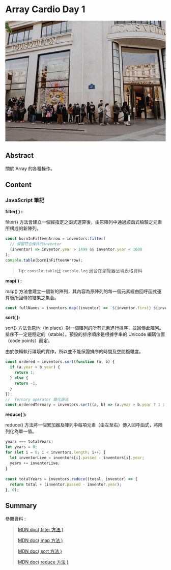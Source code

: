 # Array Cardio Day 1

![image](../assets/image/queue.jpg)

## Abstract

關於 Array 的各種操作。

## Content

### JavaScript 筆記

**filter( ) :**

filter() 方法會建立一個經指定之函式運算後，由原陣列中通過該函式檢驗之元素所構成的新陣列。

```javascript
const bornInFifteenArrow = inventors.filter(
  // 保留符合條件的inventor
  (inventor) => inventor.year > 1499 && inventor.year < 1600
);
console.table(bornInFifteenArrow);
```

> Tip: `console.table`比 `console.log` 適合在瀏覽器呈現表格資料

**map( ) :**

map() 方法會建立一個新的陣列，其內容為原陣列的每一個元素經由回呼函式運算後所回傳的結果之集合。

```javascript
const fullNames = inventors.map((inventor) => `${inventor.first} ${inventor.last}`);
```

**sort( ):**

sort() 方法會原地（in place）對一個陣列的所有元素進行排序，並回傳此陣列。排序不一定是穩定的（stable）。預設的排序順序是根據字串的 Unicode 編碼位置（code points）而定。

由於依賴執行環境的實作，所以並不能保證排序的時間及空間複雜度。

```javascript
const ordered = inventors.sort(function (a, b) {
  if (a.year > b.year) {
    return 1;
  } else {
    return -1;
  }
});
//  Ternary operator 簡化語法
const orderedTernary = inventors.sort((a, b) => (a.year > b.year ? 1 : -1));
```

**reduce( ):**

reduce() 方法將一個累加器及陣列中每項元素（由左至右）傳入回呼函式，將陣列化為單一值。

```javascript
years === totalYears;
let years = 0;
for (let i = 0; i < inventors.length; i++) {
  let inventorLive = inventors[i].passed - inventors[i].year;
  years += inventorLive;
}

const totalYears = inventors.reduce((total, inventor) => {
  return total + (inventor.passed - inventor.year);
}, 0);
```

## Summary

參閱資料 :

> [MDN doc( filter 方法 )](https://developer.mozilla.org/zh-TW/docs/Web/JavaScript/Reference/Global_Objects/Array/filter)
>
> [MDN doc( map 方法 )](https://developer.mozilla.org/en-US/docs/Web/JavaScript/Reference/Global_Objects/Array/map)
>
> [MDN doc( sort 方法 )](https://developer.mozilla.org/en-US/docs/Web/JavaScript/Reference/Global_Objects/Array/sort)
>
> [MDN doc( reduce 方法 )](https://developer.mozilla.org/zh-TW/docs/Web/JavaScript/Reference/Global_Objects/Array/reduce)
